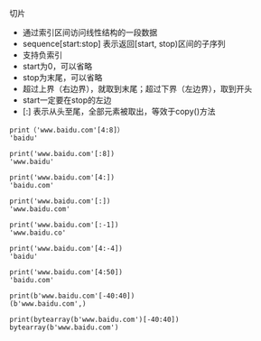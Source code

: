 切片
- 通过索引区间访问线性结构的一段数据
- sequence[start:stop] 表示返回[start, stop)区间的子序列
- 支持负索引
- start为0，可以省略
- stop为末尾，可以省略
- 超过上界（右边界），就取到末尾；超过下界（左边界），取到开头
- start一定要在stop的左边
- [:] 表示从头至尾，全部元素被取出，等效于copy()方法

```
print（'www.baidu.com'[4:8]）
'baidu'

print('www.baidu.com'[:8])
'www.baidu'

print('www.baidu.com'[4:])
'baidu.com'

print('www.baidu.com'[:])
'www.baidu.com'

print('www.baidu.com'[:-1])
'www.baidu.co'

print('www.baidu.com'[4:-4])
'baidu'

print('www.baidu.com'[4:50])
'baidu.com'

print(b'www.baidu.com'[-40:40])
(b'www.baidu.com',)

print(bytearray(b'www.baidu.com')[-40:40])
bytearray(b'www.baidu.com')
```  

